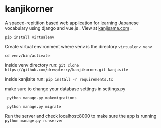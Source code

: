kanjikorner
===========
A spaced-repitition based web application for learning Japanese vocabulary using django and vue.js . View at [kanjisama.com](kanjisama.com) .

```pip install virtualenv```

Create virtual environment where venv is the directory
```virtualenv venv ```

```cd venv/bin/activate ```

inside venv directory run:
``` git clone https://github.com/drewpterry/kanjikorner.git kanjisite ```


inside kanjisite run:
```pip install -r requirements.tx ```

make sure to change your database settings in settings.py 

``` python manage.py makemigrations```

``` python manage.py migrate```


Run the server and check localhost:8000 to make sure the app is running
``` python manage.py runserver ```
